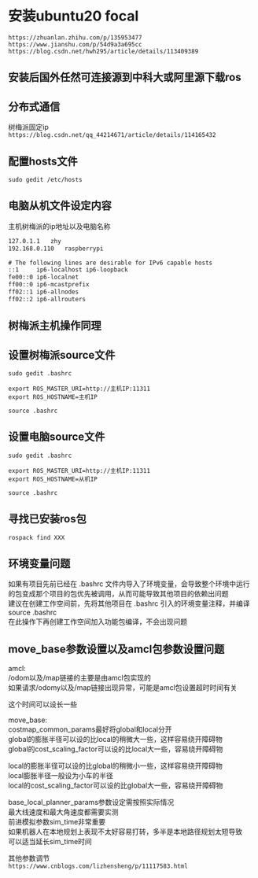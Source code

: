 # 安装ubuntu20 focal
`https://zhuanlan.zhihu.com/p/135953477`    
`https://www.jianshu.com/p/54d9a3a695cc`    
`https://blog.csdn.net/hwh295/article/details/113409389`        

## 安装后国外任然可连接源到中科大或阿里源下载ros




## 分布式通信   
树梅派固定ip    
`https://blog.csdn.net/qq_44214671/article/details/114165432`   
    
## 配置hosts文件   
`sudo gedit /etc/hosts`   

## 电脑从机文件设定内容    
主机树梅派的ip地址以及电脑名称    
```127.0.0.1	localhost
127.0.1.1	zhy
192.168.0.110	raspberrypi

# The following lines are desirable for IPv6 capable hosts
::1     ip6-localhost ip6-loopback
fe00::0 ip6-localnet
ff00::0 ip6-mcastprefix
ff02::1 ip6-allnodes
ff02::2 ip6-allrouters
```
## 树梅派主机操作同理   
## 设置树梅派source文件
`sudo gedit .bashrc`    
```
export ROS_MASTER_URI=http://主机IP:11311
export ROS_HOSTNAME=主机IP
```   
`source .bashrc`    

## 设置电脑source文件
`sudo gedit .bashrc`    
```
export ROS_MASTER_URI=http://主机IP:11311
export ROS_HOSTNAME=从机IP
```   
`source .bashrc`    

## 寻找已安装ros包
`rospack find XXX`  

## 环境变量问题
如果有项目先前已经在 .bashrc 文件内导入了环境变量，会导致整个环境中运行的包变成那个项目的包优先被调用，从而可能导致其他项目的依赖出问题        
建议在创建工作空间前，先将其他项目在 .bashrc 引入的环境变量注释，并编译 source .bashrc     
在此操作下再创建工作空间加入功能包编译，不会出现问题      


## move_base参数设置以及amcl包参数设置问题
amcl:       
/odom以及/map链接的主要是由amcl包实现的      
如果请求/odomy以及/map链接出现异常，可能是amcl包设置超时时间有关
<param name="transform_tolerance" value="1.0" />        
这个时间可以设长一些      
        
move_base:      
costmap_common_params最好将global和local分开      
global的膨胀半径可以设的比local的稍微大一些，这样容易绕开障碍物      
global的cost_scaling_factor可以设的比local大一些，容易绕开障碍物     
        
local的膨胀半径可以设的比global的稍微小一些，这样容易绕开障碍物      
local膨胀半径一般设为小车的半径      
local的cost_scaling_factor可以设的比global大一些，容易绕开障碍物   
        
base_local_planner_params参数设定需按照实际情况        
最大线速度和最大角速度都需要实测        
前进模拟参数sim_time非常重要      
如果机器人在本地规划上表现不太好容易打转，多半是本地路径规划太短导致      
可以适当延长sim_time时间        

其他参数调节      
`https://www.cnblogs.com/lizhensheng/p/11117583.html`
